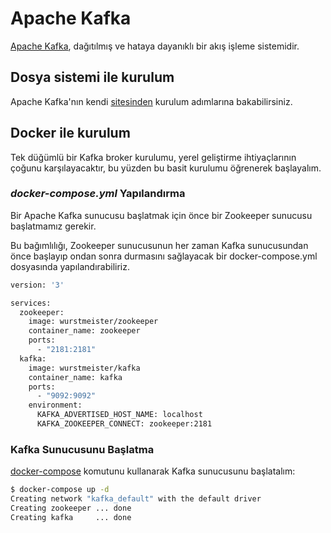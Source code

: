 # Apache Kafka

[Apache Kafka](https://kafka.apache.org/), dağıtılmış ve hataya dayanıklı bir akış işleme sistemidir.

## Dosya sistemi ile kurulum

Apache Kafka'nın kendi [sitesinden](https://kafka.apache.org/quickstart) kurulum adımlarına bakabilirsiniz.

## Docker ile kurulum

Tek düğümlü bir Kafka broker kurulumu, yerel geliştirme ihtiyaçlarının çoğunu karşılayacaktır, bu yüzden bu basit kurulumu öğrenerek başlayalım.

### *docker-compose.yml* Yapılandırma

Bir Apache Kafka sunucusu başlatmak için önce bir Zookeeper sunucusu başlatmamız gerekir.

Bu bağımlılığı, Zookeeper sunucusunun her zaman Kafka sunucusundan önce başlayıp ondan sonra durmasını sağlayacak bir docker-compose.yml dosyasında yapılandırabiliriz.

```sh
version: '3'

services:
  zookeeper:
    image: wurstmeister/zookeeper
    container_name: zookeeper
    ports:
      - "2181:2181"
  kafka:
    image: wurstmeister/kafka
    container_name: kafka
    ports:
      - "9092:9092"
    environment:
      KAFKA_ADVERTISED_HOST_NAME: localhost
      KAFKA_ZOOKEEPER_CONNECT: zookeeper:2181
```

### Kafka Sunucusunu Başlatma
[docker-compose](https://docs.docker.com/compose/reference/) komutunu kullanarak Kafka sunucusunu başlatalım:

```sh
$ docker-compose up -d
Creating network "kafka_default" with the default driver
Creating zookeeper ... done
Creating kafka     ... done
```
